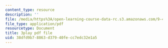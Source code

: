 ```yaml
---
content_type: resource
description: ''
file: /media/https%3A/open-learning-course-data-rc.s3.amazonaws.com/9-40-introduction-to-neural-computation-spring-2018/38dfd9b78863d37940fecc7edc32e1a5_EpPtCLkCGOk.pdf
file_type: application/pdf
resourcetype: Document
title: 3play pdf file
uid: 38dfd9b7-8863-d379-40fe-cc7edc32e1a5
---
```

